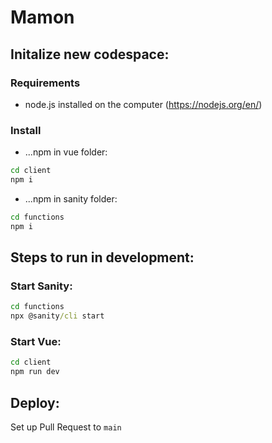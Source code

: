 # Mamon

## Initalize new codespace:
### Requirements
- node.js installed on the computer (https://nodejs.org/en/)

### Install 
- ...npm in vue folder:
```cmd
cd client
npm i
```
- ...npm in sanity folder:
```cmd
cd functions
npm i
```

## Steps to run in development:
### Start Sanity:
```cmd
cd functions
npx @sanity/cli start
```
### Start Vue:
```cmd
cd client
npm run dev
```

## Deploy:
Set up Pull Request to ```main```
